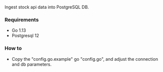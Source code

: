Ingest stock api data into PostgreSQL DB.

### Requirements ###
- Go 1.13
- Postgresql 12

### How to ###
- Copy the "config.go.example" go "config.go", and adjust the connection and db parameters.
